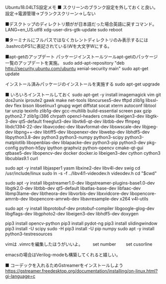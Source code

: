 Ubuntu18.04LTS設定メモ
■ スクリーンのブランク設定を外しておくと良い。
設定→電源管理→ブランクスクリーン→しない

■デスクトップのディレクトリ類がが日本語だった場合英語に戻すコマンド。
LANG=en_US.utf8 xdg-user-dirs-gtk-update
sudo reboot

■ターミナルにフルパスではなくカレントディレクトリのみ表示するには
.bashrcのPS1に表記されている\Wを大文字Wにする。

■apt-getのアップデート
パッケージインストールツールapt-getのパッケージ一覧のアップデートを実施。
sudo add-apt-repository "deb http://security.ubuntu.com/ubuntu xenial-security main"
sudo apt-get update

インストール済みパッケージのインストールを実施する
sudo apt-get upgrade

■ いろいろインストールしておく
sudo apt-get -y install imagemagick vim git dos2unix iproute2 gawk make net-tools libncurses5-dev tftpd zlib1g libssl-dev flex bison libselinux1 gnupg wget diffstat socat xterm autoconf libtool tar unzip texinfo zlib1g-dev gcc-multilib build-essential screen pax gzip python2.7 zlib1g:i386 chrpath opencl-headers cmake libeigen3-dev libgtk-3-dev qt5-default freeglut3-dev libvtk6-qt-dev libtbb-dev ffmpeg libdc1394-22-dev libavcodec-dev libavformat-dev libswscale-dev libjpeg-dev libpng++-dev libtiff5-dev libopenexr-dev libwebp-dev libhdf5-dev libpython3.8-dev python3 python3-numpy python3-scipy python3-matplotlib libopenblas-dev liblapacke-dev python3-pip python3-dev pkg-config python-h5py ipython graphviz python-opencv cmake-qt-gui qtbase5-dev libopencv-dev docker docker.io libeigen3-dev cython cython3 libcublas9.1 curl

sudo apt -y install libjasper1 yasm libxine2-dev libv4l-dev swig 
cd /usr/include/linux
sudo ln -s -f ../libv4l1-videodev.h videodev.h
cd "$cwd"

sudo apt -y install libgstreamer1.0-dev libgstreamer-plugins-base1.0-dev libgtk2.0-dev libtbb-dev qt5-default libatlas-base-dev libfaac-dev libmp3lame-dev libtheora-dev libvorbis-dev libxvidcore-dev libopencore-amrnb-dev libopencore-amrwb-dev libavresample-dev x264 v4l-utils

sudo apt -y install libprotobuf-dev protobuf-compiler libgoogle-glog-dev libgflags-dev libgphoto2-dev libeigen3-dev libhdf5-dev doxygen

pip3 install opencv-python
pip3 install pydot-ng
pip3 install slidingwindow
pip3 install -U scipy
sudo -H pip3 install -U pip numpy
sudo apt -y install python3-testresources

vimは .vimrcを編集したほうがいいよ。
　　set number
　　set cusorline

emacsの場合はVerilog-modeも構築してくれると嬉しい。
 
■ コーデックを入れるためGstreamerをインストールしよう
https://gstreamer.freedesktop.org/documentation/installing/on-linux.html?gi-language=c
